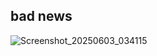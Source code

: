 ## bad news
![Screenshot_20250603_034115](https://github.com/user-attachments/assets/7ad18bae-001f-4527-b385-921d03cd2c0b)

